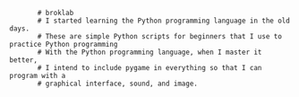            # broklab
           # I started learning the Python programming language in the old days.
           # These are simple Python scripts for beginners that I use to practice Python programming
           # With the Python programming language, when I master it better, 
           # I intend to include pygame in everything so that I can program with a 
           # graphical interface, sound, and image.
           
       
